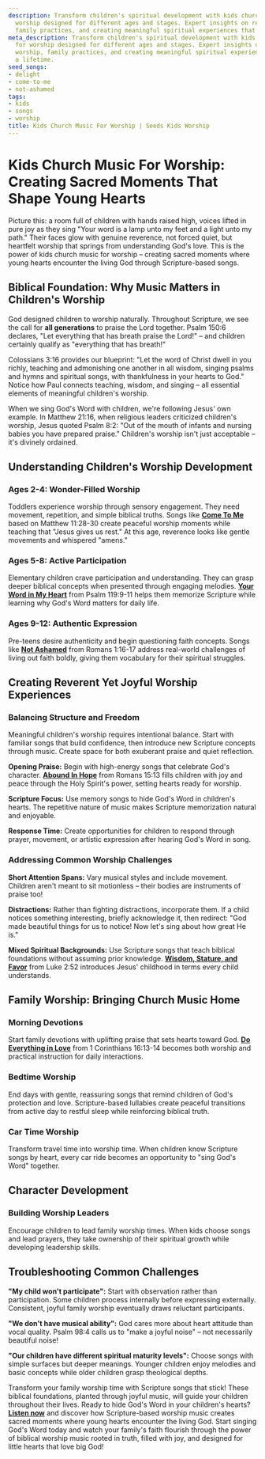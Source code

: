 ```yaml
---
description: Transform children's spiritual development with kids church music for
  worship designed for different ages and stages. Expert insights on reverent worship,
  family practices, and creating meaningful spiritual experiences that last a lifetime.
meta_description: Transform children's spiritual development with kids church music
  for worship designed for different ages and stages. Expert insights on reverent
  worship, family practices, and creating meaningful spiritual experiences that last
  a lifetime.
seed_songs:
- delight
- come-to-me
- not-ashamed
tags:
- kids
- songs
- worship
title: Kids Church Music For Worship | Seeds Kids Worship
---
```

# Kids Church Music For Worship: Creating Sacred Moments That Shape Young Hearts

Picture this: a room full of children with hands raised high, voices lifted in pure joy as they sing "Your word is a lamp unto my feet and a light unto my path." Their faces glow with genuine reverence, not forced quiet, but heartfelt worship that springs from understanding God's love. This is the power of kids church music for worship – creating sacred moments where young hearts encounter the living God through Scripture-based songs.

## Biblical Foundation: Why Music Matters in Children's Worship

God designed children to worship naturally. Throughout Scripture, we see the call for **all generations** to praise the Lord together. Psalm 150:6 declares, "Let everything that has breath praise the Lord!" – and children certainly qualify as "everything that has breath!"

Colossians 3:16 provides our blueprint: "Let the word of Christ dwell in you richly, teaching and admonishing one another in all wisdom, singing psalms and hymns and spiritual songs, with thankfulness in your hearts to God." Notice how Paul connects teaching, wisdom, and singing – all essential elements of meaningful children's worship.

When we sing God's Word with children, we're following Jesus' own example. In Matthew 21:16, when religious leaders criticized children's worship, Jesus quoted Psalm 8:2: "Out of the mouth of infants and nursing babies you have prepared praise." Children's worship isn't just acceptable – it's divinely ordained.

## Understanding Children's Worship Development

### Ages 2-4: Wonder-Filled Worship
Toddlers experience worship through sensory engagement. They need movement, repetition, and simple biblical truths. Songs like **[Come To Me](https://seedskidsworship.com/product/when-you-lie-down-lullabies-scripture-songs/)** based on Matthew 11:28-30 create peaceful worship moments while teaching that "Jesus gives us rest." At this age, reverence looks like gentle movements and whispered "amens."

### Ages 5-8: Active Participation
Elementary children crave participation and understanding. They can grasp deeper biblical concepts when presented through engaging melodies. **[Your Word in My Heart](https://seedskidsworship.com/product/your-word-in-my-heart-psalm-1199-11-2/)** from Psalm 119:9-11 helps them memorize Scripture while learning why God's Word matters for daily life.

### Ages 9-12: Authentic Expression
Pre-teens desire authenticity and begin questioning faith concepts. Songs like **[Not Ashamed](https://seedskidsworship.com/product/not-ashamed-romans-116-17/)** from Romans 1:16-17 address real-world challenges of living out faith boldly, giving them vocabulary for their spiritual struggles.

## Creating Reverent Yet Joyful Worship Experiences

### Balancing Structure and Freedom
Meaningful children's worship requires intentional balance. Start with familiar songs that build confidence, then introduce new Scripture concepts through music. Create space for both exuberant praise and quiet reflection.

**Opening Praise:** Begin with high-energy songs that celebrate God's character. **[Abound In Hope](https://seedskidsworship.com/product/abound-in-hope-romans-1513/)** from Romans 15:13 fills children with joy and peace through the Holy Spirit's power, setting hearts ready for worship.

**Scripture Focus:** Use memory songs to hide God's Word in children's hearts. The repetitive nature of music makes Scripture memorization natural and enjoyable.

**Response Time:** Create opportunities for children to respond through prayer, movement, or artistic expression after hearing God's Word in song.

### Addressing Common Worship Challenges

**Short Attention Spans:** Vary musical styles and include movement. Children aren't meant to sit motionless – their bodies are instruments of praise too!

**Distractions:** Rather than fighting distractions, incorporate them. If a child notices something interesting, briefly acknowledge it, then redirect: "God made beautiful things for us to notice! Now let's sing about how great He is."

**Mixed Spiritual Backgrounds:** Use Scripture songs that teach biblical foundations without assuming prior knowledge. **[Wisdom, Stature, and Favor](https://seedskidsworship.com/product/wisdom-stature-and-favor-luke-252-2/)** from Luke 2:52 introduces Jesus' childhood in terms every child understands.

## Family Worship: Bringing Church Music Home

### Morning Devotions
Start family devotions with uplifting praise that sets hearts toward God. **[Do Everything in Love](https://seedskidsworship.com/product/do-everything-in-love-1-corinthians-1613-14-2/)** from 1 Corinthians 16:13-14 becomes both worship and practical instruction for daily interactions.

### Bedtime Worship
End days with gentle, reassuring songs that remind children of God's protection and love. Scripture-based lullabies create peaceful transitions from active day to restful sleep while reinforcing biblical truth.

### Car Time Worship
Transform travel time into worship time. When children know Scripture songs by heart, every car ride becomes an opportunity to "sing God's Word" together.

## Character Development

### Building Worship Leaders
Encourage children to lead family worship times. When kids choose songs and lead prayers, they take ownership of their spiritual growth while developing leadership skills.

## Troubleshooting Common Challenges

**"My child won't participate":** Start with observation rather than participation. Some children process internally before expressing externally. Consistent, joyful family worship eventually draws reluctant participants.

**"We don't have musical ability":** God cares more about heart attitude than vocal quality. Psalm 98:4 calls us to "make a joyful noise" – not necessarily beautiful noise!

**"Our children have different spiritual maturity levels":** Choose songs with simple surfaces but deeper meanings. Younger children enjoy melodies and basic concepts while older children grasp theological depths.

Transform your family worship time with Scripture songs that stick! These biblical foundations, planted through joyful music, will guide your children throughout their lives. Ready to hide God's Word in your children's hearts? **[Listen now](https://seedskidsworship.com)** and discover how Scripture-based worship music creates sacred moments where young hearts encounter the living God. Start singing God's Word today and watch your family's faith flourish through the power of biblical worship music rooted in truth, filled with joy, and designed for little hearts that love big God!

<script type="application/ld+json">
{
  "@context": "https://schema.org",
  "@type": "Article",
  "headline": "Kids Church Music For Worship",
  "author": {
    "@type": "Organization",
    "name": "Seeds Kids Worship"
  },
  "publisher": {
    "@type": "Organization",
    "name": "Seeds Kids Worship",
    "logo": {
      "@type": "ImageObject",
      "url": "https://seedskidsworship.com/logo.png"
    }
  },
  "datePublished": "2025-09-04T15:48:43.903038",
  "dateModified": "2025-09-04T15:48:43.903065",
  "description": "Transform children's spiritual development with kids church music for worship designed for different ages and stages. Expert insights on reverent worship, famil",
  "mainEntityOfPage": {
    "@type": "WebPage",
    "@id": "https://seedskidsworship.com/activities/kids-church-music-for-worship/"
  }
}
</script>

<script type="application/ld+json">
{
  "@context": "https://schema.org",
  "@type": "Product",
  "name": "Delight",
  "description": "Scripture song based on Psalm 1 exploring biblical character development. Helps children understand living by the Spirit versus the flesh, encouraging delight in God's Word and righteous living through engaging worship music.",
  "url": "https://seedskidsworship.com/product/seeds-of-character-vol-6/",
  "brand": {
    "@type": "Brand",
    "name": "Seeds Kids Worship"
  },
  "category": "Children's Christian Music",
  "album": "Seeds of Character"
}
</script>

<script type="application/ld+json">
{
  "@context": "https://schema.org",
  "@type": "Product",
  "name": "Come To Me",
  "description": "Biblical lullaby based on Matthew 11:28-30 offering rest and comfort through God's Word. Creates peaceful atmosphere for bedtime worship, reminding families that true rest comes from God alone. Part of Scripture-based lullaby collection.",
  "url": "https://seedskidsworship.com/product/when-you-lie-down-lullabies-scripture-songs/",
  "brand": {
    "@type": "Brand",
    "name": "Seeds Kids Worship"
  },
  "category": "Children's Christian Music",
  "album": "When You Lie Down: Lullabies\u2026"
}
</script>

<script type="application/ld+json">
{
  "@context": "https://schema.org",
  "@type": "Product",
  "name": "Not Ashamed",
  "description": "Scripture song based on the first commandment (Exodus 20:1\u20133) that calls children to worship the one true God above all idols.",
  "url": "https://seedskidsworship.com/product/not-ashamed-romans-116-17/",
  "brand": {
    "@type": "Brand",
    "name": "Seeds Kids Worship"
  },
  "category": "Children's Christian Music",
  "album": "Power"
}
</script>

<script type="application/ld+json">
{
  "@context": "https://schema.org",
  "@type": "Product",
  "name": "Your Word in My Heart",
  "description": "A Scripture memory song about hiding God's Word in our hearts",
  "url": "https://seedskidsworship.com/product/your-
